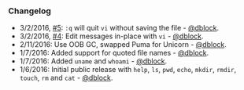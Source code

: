 ### Changelog

* 3/2/2016, [#5](https://github.com/dblock/slack-shellbot/issues/5): `:q` will quit `vi` without saving the file - [@dblock](https://github.com/dblock).
* 3/2/2016, [#4](https://github.com/dblock/slack-shellbot/issues/4): Edit messages in-place with `vi` - [@dblock](https://github.com/dblock).
* 2/11/2016: Use OOB GC, swapped Puma for Unicorn - [@dblock](https://github.com/dblock).
* 1/7/2016: Added support for quoted file names - [@dblock](https://github.com/dblock).
* 1/7/2016: Added `uname` and `whoami` - [@dblock](https://github.com/dblock).
* 1/6/2016: Initial public release with `help`, `ls`, `pwd`, `echo`, `mkdir`, `rmdir`, `touch`, `rm` and `cat` - [@dblock](https://github.com/dblock).
